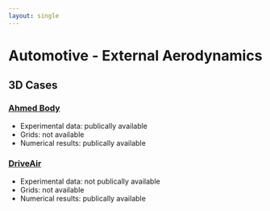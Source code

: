 ```yaml
---
layout: single
---
```


# Automotive - External Aerodynamics

## 3D Cases


### [Ahmed Body](http://cfd.mace.manchester.ac.uk/ercoftac/doku.php?id=cases:case082)
* Experimental data: publically available
* Grids: not available
* Numerical results: publically available


### [DriveAir](https://www.mw.tum.de/en/aer/research-groups/automotive/drivaer/)
* Experimental data: not publically available
* Grids: not available
* Numerical results: publically available
